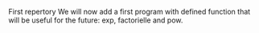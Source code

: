 First repertory
We will now add a first program with defined function that will be useful for the future: exp, factorielle and pow.
